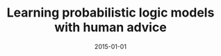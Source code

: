---
title: "Learning probabilistic logic models with human advice"
collection: publications
permalink: /publication/2015-01-01-Learning-probabilistic-logic-models-with-human-advice
date: 2015-01-01
venue: '2015 AAAI Spring Symposium Series'
---